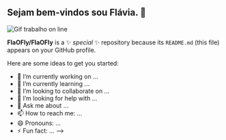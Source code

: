 ## Sejam bem-vindos sou Flávia. 👋

![Gif trabalho on line](https://media2.giphy.com/media/v1.Y2lkPTc5MGI3NjExcXZuMXdjcWg5aDA5MG4yM3VnNWdpeWRxajhudHdxZXltcmwyN3QzayZlcD12MV9pbnRlcm5hbF9naWZfYnlfaWQmY3Q9Zw/px9v45I39CcxyXPqEy/giphy.gif)






**FlaOFly/FlaOFly** is a ✨ _special_ ✨ repository because its `README.md` (this file) appears on your GitHub profile.

Here are some ideas to get you started:

- 🔭 I’m currently working on ...
- 🌱 I’m currently learning ...
- 👯 I’m looking to collaborate on ...
- 🤔 I’m looking for help with ...
- 💬 Ask me about ...
- 📫 How to reach me: ...
- 😄 Pronouns: ...
- ⚡ Fun fact: ...
-->


